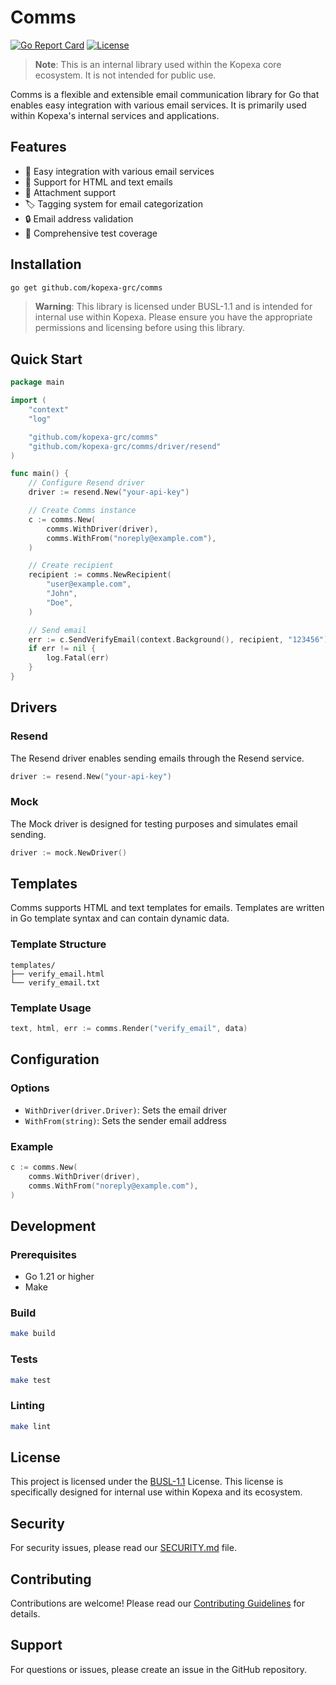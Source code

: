 # Comms

[![Go Report Card](https://goreportcard.com/badge/github.com/kopexa-grc/comms)](https://goreportcard.com/report/github.com/kopexa-grc/comms)
[![License](https://img.shields.io/badge/License-BUSL--1.1-blue.svg)](LICENSE)

> **Note**: This is an internal library used within the Kopexa core ecosystem. It is not intended for public use.

Comms is a flexible and extensible email communication library for Go that enables easy integration with various email services. It is primarily used within Kopexa's internal services and applications.

## Features

- 🚀 Easy integration with various email services
- 📧 Support for HTML and text emails
- 📎 Attachment support
- 🏷️ Tagging system for email categorization
- 🔒 Email address validation
- 🧪 Comprehensive test coverage

## Installation

```bash
go get github.com/kopexa-grc/comms
```

> **Warning**: This library is licensed under BUSL-1.1 and is intended for internal use within Kopexa. Please ensure you have the appropriate permissions and licensing before using this library.

## Quick Start

```go
package main

import (
    "context"
    "log"

    "github.com/kopexa-grc/comms"
    "github.com/kopexa-grc/comms/driver/resend"
)

func main() {
    // Configure Resend driver
    driver := resend.New("your-api-key")

    // Create Comms instance
    c := comms.New(
        comms.WithDriver(driver),
        comms.WithFrom("noreply@example.com"),
    )

    // Create recipient
    recipient := comms.NewRecipient(
        "user@example.com",
        "John",
        "Doe",
    )

    // Send email
    err := c.SendVerifyEmail(context.Background(), recipient, "123456")
    if err != nil {
        log.Fatal(err)
    }
}
```

## Drivers

### Resend

The Resend driver enables sending emails through the Resend service.

```go
driver := resend.New("your-api-key")
```

### Mock

The Mock driver is designed for testing purposes and simulates email sending.

```go
driver := mock.NewDriver()
```

## Templates

Comms supports HTML and text templates for emails. Templates are written in Go template syntax and can contain dynamic data.

### Template Structure

```
templates/
├── verify_email.html
└── verify_email.txt
```

### Template Usage

```go
text, html, err := comms.Render("verify_email", data)
```

## Configuration

### Options

- `WithDriver(driver.Driver)`: Sets the email driver
- `WithFrom(string)`: Sets the sender email address

### Example

```go
c := comms.New(
    comms.WithDriver(driver),
    comms.WithFrom("noreply@example.com"),
)
```

## Development

### Prerequisites

- Go 1.21 or higher
- Make

### Build

```bash
make build
```

### Tests

```bash
make test
```

### Linting

```bash
make lint
```

## License

This project is licensed under the [BUSL-1.1](LICENSE) License. This license is specifically designed for internal use within Kopexa and its ecosystem.

## Security

For security issues, please read our [SECURITY.md](SECURITY.md) file.

## Contributing

Contributions are welcome! Please read our [Contributing Guidelines](CONTRIBUTING.md) for details.

## Support

For questions or issues, please create an issue in the GitHub repository.
